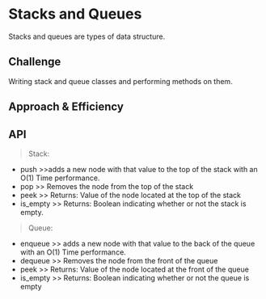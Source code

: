 # Stacks and Queues
<!-- Short summary or background information -->
Stacks and queues are types of data structure.

## Challenge
<!-- Description of the challenge -->
Writing stack and queue classes and performing methods on them.

## Approach & Efficiency
<!-- What approach did you take? Why? What is the Big O space/time for this approach? -->

## API
<!-- Description of each method publicly available to your Stack and Queue-->

> Stack:
- push >>adds a new node with that value to the top of the stack with an O(1) Time performance.
- pop >> Removes the node from the top of the stack
- peek >> Returns: Value of the node located at the top of the stack
- is_empty >> Returns: Boolean indicating whether or not the stack is empty.

> Queue:
- enqueue >> adds a new node with that value to the back of the queue with an O(1) Time performance.
- dequeue >> Removes the node from the front of the queue
- peek >> Returns: Value of the node located at the front of the queue
- is_empty >> Returns: Boolean indicating whether or not the queue is empty


